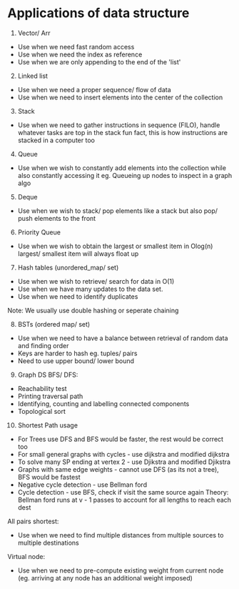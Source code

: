 # Applications of data structure 

1. Vector/ Arr
- Use when we need fast random access 
- Use when we need the index as reference 
- Use when we are only appending to the end of the 'list'



2. Linked list 
- Use when we need a proper sequence/ flow of data 
- Use when we need to insert elements into the center of the collection


3. Stack 
- Use when we need to gather instructions in sequence (FILO), handle whatever tasks are top in the stack
	fun fact, this is how instructions are stacked in a computer too



4. Queue 
- Use when we wish to constantly add elements into the collection while also constantly accessing it
	eg. Queueing up nodes to inspect in a graph algo 



5. Deque 
- Use when we wish to stack/ pop elements like a stack but also pop/ push elements to the front


6. Priority Queue 
- Use when we wish to obtain the largest or smallest item in Olog(n)
	largest/ smallest item will always float up

7. Hash tables (unordered_map/ set)
- Use when we wish to retrieve/ search for data in O(1)
- Use when we have many updates to the data set. 
- Use when we need to identify duplicates 

Note: We usually use double hashing or seperate chaining 


8. BSTs (ordered map/ set)
- Use when we need to have a balance between retrieval of random data and finding order
- Keys are harder to hash eg. tuples/ pairs 
- Need to use upper bound/ lower bound 


9. Graph DS
BFS/ DFS: 
- Reachability test
- Printing traversal path
- Identifying, counting and labelling connected components 
- Topological sort 



10. Shortest Path usage
- For Trees use DFS and BFS would be faster, the rest would be correct too 
- For small general graphs with cycles - use dijkstra and modified dijkstra 
- To solve many SP ending at vertex 2 - use Djikstra and modified Djikstra 
- Graphs with same edge weights - cannot use DFS (as its not a tree), BFS would be fastest 
- Negative cycle detection - use Bellman ford 
- Cycle detection - use BFS, check if visit the same source again 
Theory: 
Bellman ford runs at v - 1 passes to account for all lengths to reach each dest

All pairs shortest: 
- Use when we need to find multiple distances from multiple sources to multiple destinations 

Virtual node: 
- Use when we need to pre-compute existing weight from current node (eg. arriving at any node has an additional weight imposed)
